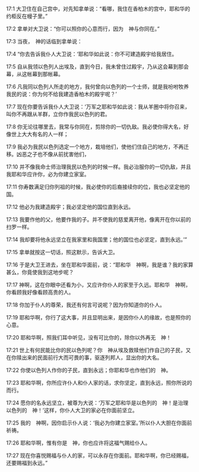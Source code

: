 <a id="1"></a>17:1  大卫住在自己宫中，对先知拿单说：“看哪，我住在香柏木的宫中，耶和华的约柜反在幔子里。”  

<a id="2"></a>17:2  拿单对大卫说：“你可以照你的心意而行，因为　神与你同在。”  

<a id="3"></a>17:3  当夜，　神的话临到拿单说：  

<a id="4"></a>17:4  “你去告诉我仆人大卫说：‘耶和华如此说：你不可建造殿宇给我居住。  

<a id="5"></a>17:5  自从我领以色列人出埃及，直到今日，我未曾住过殿宇，乃从这会幕到那会幕，从这帐幕到那帐幕。  

<a id="6"></a>17:6  凡我同以色列人所走的地方，我何曾向以色列的一个士师，就是我吩咐牧养我民的说：你为何不给我建造香柏木的殿宇呢？’  

<a id="7"></a>17:7  现在你要告诉我仆人大卫说：‘万军之耶和华如此说：我从羊圈中将你召来，叫你不再跟从羊群，立你作我民以色列的君。  

<a id="8"></a>17:8  你无论往哪里去，我常与你同在，剪除你的一切仇敌。我必使你得大名，好像世上大大有名的人一样；  

<a id="9"></a>17:9  我必为我民以色列选定一个地方，栽培他们，使他们住自己的地方，不再迁移。凶恶之子也不像从前扰害他们，  

<a id="10"></a>17:10  并不像我命士师治理我民以色列的时候一样。我必治服你的一切仇敌，并且我耶和华应许你，必为你建立家室。  

<a id="11"></a>17:11  你寿数满足归你列祖的时候，我必使你的后裔接续你的位，我也必坚定他的国。  

<a id="12"></a>17:12  他必为我建造殿宇；我必坚定他的国位直到永远。  

<a id="13"></a>17:13  我要作他的父，他要作我的子。并不使我的慈爱离开他，像离开在你以前的扫罗一样。  

<a id="14"></a>17:14  我却要将他永远坚立在我家里和我国里；他的国位也必坚定，直到永远。’”  

<a id="15"></a>17:15  拿单就按这一切话，照这默示，告诉大卫。  

<a id="16"></a>17:16  于是大卫王进去，坐在耶和华面前，说：“耶和华　神啊，我是谁？我的家算甚么，你竟使我到这地步呢？　  

<a id="17"></a>17:17  神啊，这在你眼中还看为小，又应许你仆人的家至于久远。耶和华　神啊，你看顾我好像看顾高贵的人。  

<a id="18"></a>17:18  你加于仆人的尊荣，我还有何言可说呢？因为你知道你的仆人。  

<a id="19"></a>17:19  耶和华啊，你行了这大事，并且显明出来，是因你仆人的缘故，也是照你的心意。  

<a id="20"></a>17:20  耶和华啊，照我们耳中听见，没有可比你的，除你以外再无　神！  

<a id="21"></a>17:21  世上有何民能比你的民以色列呢？你　神从埃及救赎他们作自己的子民，又在你赎出来的民面前行大而可畏的事，驱逐列邦人，显出你的大名。  

<a id="22"></a>17:22  你使以色列人作你的子民，直到永远；你耶和华也作他们的　神。  

<a id="23"></a>17:23  耶和华啊，你所应许仆人和仆人家的话，求你坚定，直到永远，照你所说的而行。  

<a id="24"></a>17:24  愿你的名永远坚立，被尊为大说：‘万军之耶和华是以色列的　神！是治理以色列的　神！’这样，你仆人大卫的家必在你面前坚立。  

<a id="25"></a>17:25  我的　神啊，因你启示仆人说：‘我必为你建立家室。’所以仆人大胆在你面前祈祷。  

<a id="26"></a>17:26  耶和华啊，惟有你是　神，你也应许将这福气赐给仆人。  

<a id="27"></a>17:27  现在你喜悦赐福与仆人的家，可以永存在你面前。耶和华啊，你已经赐福，还要赐福到永远。”  
